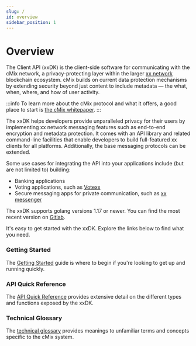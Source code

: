 ```yaml
---
slug: /
id: overview
sidebar_position: 1
---
```

# Overview



The Client API (xxDK) is the client-side software for communicating with the cMix network, a privacy-protecting layer within the larger [xx network](https://xx.network/) blockchain ecosystem. cMix builds on current data protection mechanisms by extending security beyond just content to include metadata — the what, when, where, and how of user activity.

:::info
To learn more about the cMix protocol and what it offers, a good place to start is [the cMix whitepaper](https://xx.network/xxcMixwhitepaper.pdf).
:::

The xxDK helps developers provide unparalleled privacy for their users by implementing xx network messaging features such as end-to-end encryption and metadata protection. It comes with an API library and related command-line facilities that enable developers to build full-featured xx clients for all platforms. Additionally, the base messaging protocols can be extended.

Some use cases for integrating the API into your applications include (but are not limited to) building:

- Banking applications
- Voting applications, such as [Votexx](https://votexx.org/)
- Secure messaging apps for private communication, such as [xx messenger](https://xx.network/messenger/)

The xxDK supports golang versions 1.17 or newer. You can find the most recent version on [Gitlab](https://git.xx.network/elixxir/client). 

It's easy to get started with the xxDK. Explore the links below to find what you need.

### Getting Started

The [Getting Started](./getting-started) guide is where to begin if you're looking to get up and running quickly.

### API Quick Reference

The [API Quick Reference](https://pkg.go.dev/gitlab.com/elixxir/client/xxdk) provides extensive detail on the different types and functions exposed by the xxDK.

### Technical Glossary

The [technical glossary](./technical-glossary) provides meanings to unfamiliar terms and concepts specific to the cMix system.

<!-- ### FAQs

Refer to the FAQ for answers to some of our users' most common questions. -->
